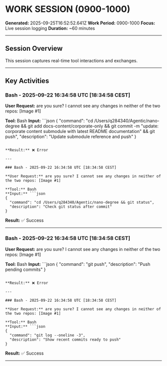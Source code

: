 # WORK SESSION (0900-1000)

**Generated:** 2025-09-25T16:52:52.641Z
**Work Period:** 0900-1000
**Focus:** Live session logging
**Duration:** ~60 minutes

---

## Session Overview

This session captures real-time tool interactions and exchanges.

---

## Key Activities

### Bash - 2025-09-22 16:34:58 UTC [18:34:58 CEST]

**User Request:** are you sure? I cannot see any changes in neither of the two repos: [Image #1]

**Tool:** Bash
**Input:** ```json
{
  "command": "cd /Users/q284340/Agentic/nano-degree && git add docs-content/corporate-only && git commit -m \"update: corporate content submodule with latest README documentation\" && git push",
  "description": "Update submodule reference and push"
}
```

**Result:** ❌ Error

---

### Bash - 2025-09-22 16:34:58 UTC [18:34:58 CEST]

**User Request:** are you sure? I cannot see any changes in neither of the two repos: [Image #1]

**Tool:** Bash
**Input:** ```json
{
  "command": "cd /Users/q284340/Agentic/nano-degree && git status",
  "description": "Check git status after commit"
}
```

**Result:** ✅ Success

---

### Bash - 2025-09-22 16:34:58 UTC [18:34:58 CEST]

**User Request:** are you sure? I cannot see any changes in neither of the two repos: [Image #1]

**Tool:** Bash
**Input:** ```json
{
  "command": "git push",
  "description": "Push pending commits"
}
```

**Result:** ❌ Error

---

### Bash - 2025-09-22 16:34:58 UTC [18:34:58 CEST]

**User Request:** are you sure? I cannot see any changes in neither of the two repos: [Image #1]

**Tool:** Bash
**Input:** ```json
{
  "command": "git log --oneline -3",
  "description": "Show recent commits ready to push"
}
```

**Result:** ✅ Success

---

